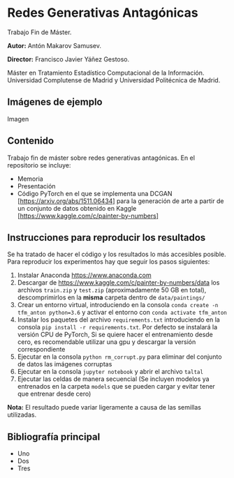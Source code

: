 # Redes Generativas Antagónicas
Trabajo Fin de Máster.

**Autor:** Antón Makarov Samusev.

**Director:** Francisco Javier Yáñez Gestoso.

Máster en Tratamiento Estadístico Computacional de la Información. Universidad Complutense de Madrid y Universidad Politécnica de Madrid.

## Imágenes de ejemplo
Imagen

## Contenido
Trabajo fin de máster sobre redes generativas antagónicas. En el repositorio se incluye:
- Memoria
- Presentación
- Código PyTorch en el que se implementa una DCGAN [https://arxiv.org/abs/1511.06434] para la generación de arte a partir de un conjunto de datos obtenido en Kaggle [https://www.kaggle.com/c/painter-by-numbers]

## Instrucciones para reproducir los resultados
Se ha tratado de hacer el código y los resultados lo más accesibles posible. Para reproducir los experimentos hay que seguir los pasos siguientes:

1. Instalar Anaconda https://www.anaconda.com
2. Descargar de https://www.kaggle.com/c/painter-by-numbers/data los archivos `train.zip` y `test.zip` (aproximadamente 50 GB en total), descomprimirlos en la **misma** carpeta dentro de `data/paintings/`
3. Crear un entorno virtual, introduciendo en la consola `conda create -n tfm_anton python=3.6` y activar el entorno con `conda activate tfm_anton`
4. Instalar los paquetes del archivo `requirements.txt` introduciendo en la consola `pip install -r requirements.txt`. Por defecto se instalará la versión CPU de PyTorch, Si se quiere hacer el entrenamiento desde cero, es recomendable utilizar una gpu y descargar la versión correspondiente
5. Ejecutar en la consola `python rm_corrupt.py` para eliminar del conjunto de datos las imágenes corruptas
5. Ejecutar en la consola `jupyter notebook` y abrir el archivo `taltal`
6. Ejecutar las celdas de manera secuencial (Se incluyen modelos ya entrenados en la carpeta `models` que se pueden cargar y evitar tener que entrenar desde cero)

**Nota:** El resultado puede variar ligeramente a causa de las semillas utilizadas.

## Bibliografía principal
- Uno
- Dos
- Tres
